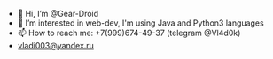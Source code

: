 - 👋 Hi, I’m @Gear-Droid
- 👀 I’m interested in web-dev, I'm using Java and Python3 languages
- 📫 How to reach me: +7(999)674-49-37 (telegram @Vl4d0k)
- vladi003@yandex.ru

<!---
Gear-Droid/Gear-Droid is a ✨ special ✨ repository because its `README.md` (this file) appears on your GitHub profile.
You can click the Preview link to take a look at your changes.
--->

